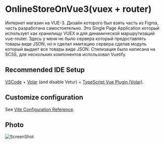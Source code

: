 # OnlineStoreOnVue3(vuex + router)

Интернет магазин на VUE-3. Дизайн которого был взять часть из Figma, часть разработана самостоятельно. Это Single Page Application который использует как хранилищу VUEX и для динамической маршрутизаций vue-router. Здесь у меня не было сервера который предоставлять товары виде JSON, но я сделал имитацию сервера сделав модуль который выдает все товары виде JSON. Стилизация было написана на SCSS, для нескольких компонентов использовал Vuetify. 

## Recommended IDE Setup

[VSCode](https://code.visualstudio.com/) + [Volar](https://marketplace.visualstudio.com/items?itemName=Vue.volar) (and disable Vetur) + [TypeScript Vue Plugin (Volar)](https://marketplace.visualstudio.com/items?itemName=Vue.vscode-typescript-vue-plugin).

## Customize configuration

See [Vite Configuration Reference](https://vitejs.dev/config/).



## Photo
![ScreenShot](https://user-images.githubusercontent.com/111134739/234009962-78b4fd86-26fa-4607-bb14-fdc5e4aaae26.png)

